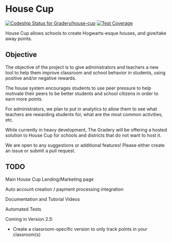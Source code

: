 # House Cup
[ ![Codeship Status for Gradery/house-cup](https://codeship.com/projects/ac696160-b557-0132-ad65-7279f6055769/status?branch=master)](https://codeship.com/projects/70737) [![Test Coverage](https://codeclimate.com/github/Gradery/house-cup/badges/coverage.svg)](https://codeclimate.com/github/Gradery/house-cup/coverage)

House Cup allows schools to create Hogwarts-esque houses, and give/take away points.

## Objective

The objective of the project is to give administrators and teachers a new tool to help them improve classroom and school behavior in students, using positive and/or negative rewards.

The house system encourages students to use peer pressure to help motivate their peers to be better students and school citizens in order to earn more points.

For administrators, we plan to put in analytics to allow them to see what teachers are rewarding students for, what are the most common activities, etc.

While currently in heavy development, The Gradery will be offering a hosted solution to House Cup for schools and districts that do not want to host it.

We are open to any suggestions or additional features! Please either create an issue or submit a pull request.

## TODO

Main House Cup Landing/Marketing page

Auto account creation / payment processing integration

Documentation and Tutorial Videos

Automated Tests

Coming in Version 2.5:
* Create a classroom-specific version to only track points in your classroom(s)